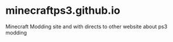 # minecraftps3.github.io
Minecraft Modding site and with directs to other website about ps3 modding
